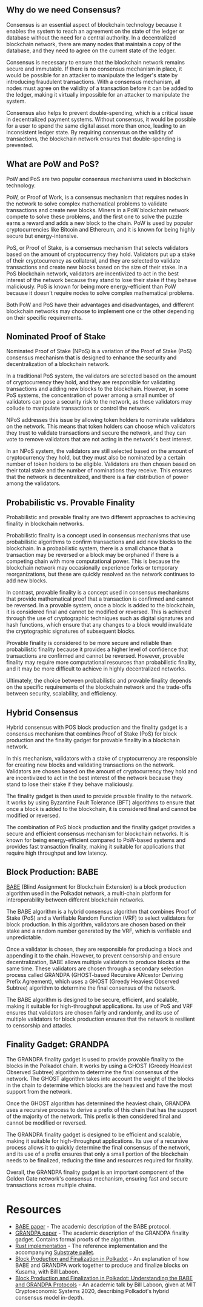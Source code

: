 ## Why do we need Consensus?

Consensus is an essential aspect of blockchain technology because it enables the system to reach an agreement on the state of the ledger or database without the need for a central authority. In a decentralized blockchain network, there are many nodes that maintain a copy of the database, and they need to agree on the current state of the ledger.

Consensus is necessary to ensure that the blockchain network remains secure and immutable. If there is no consensus mechanism in place, it would be possible for an attacker to manipulate the ledger's state by introducing fraudulent transactions. With a consensus mechanism, all nodes must agree on the validity of a transaction before it can be added to the ledger, making it virtually impossible for an attacker to manipulate the system.

Consensus also helps to prevent double-spending, which is a critical issue in decentralized payment systems. Without consensus, it would be possible for a user to spend the same digital asset more than once, leading to an inconsistent ledger state. By requiring consensus on the validity of transactions, the blockchain network ensures that double-spending is prevented.

## What are PoW and PoS?

PoW and PoS are two popular consensus mechanisms used in blockchain technology.

PoW, or Proof of Work, is a consensus mechanism that requires nodes in the network to solve complex mathematical problems to validate transactions and create new blocks. Miners in a PoW blockchain network compete to solve these problems, and the first one to solve the puzzle earns a reward and adds a new block to the chain. PoW is used by popular cryptocurrencies like Bitcoin and Ethereum, and it is known for being highly secure but energy-intensive.

PoS, or Proof of Stake, is a consensus mechanism that selects validators based on the amount of cryptocurrency they hold. Validators put up a stake of their cryptocurrency as collateral, and they are selected to validate transactions and create new blocks based on the size of their stake. In a PoS blockchain network, validators are incentivized to act in the best interest of the network because they stand to lose their stake if they behave maliciously. PoS is known for being more energy-efficient than PoW because it doesn't require nodes to solve complex mathematical problems.

Both PoW and PoS have their advantages and disadvantages, and different blockchain networks may choose to implement one or the other depending on their specific requirements.

## Nominated Proof of Stake

Nominated Proof of Stake (NPoS) is a variation of the Proof of Stake (PoS) consensus mechanism that is designed to enhance the security and decentralization of a blockchain network.

In a traditional PoS system, the validators are selected based on the amount of cryptocurrency they hold, and they are responsible for validating transactions and adding new blocks to the blockchain. However, in some PoS systems, the concentration of power among a small number of validators can pose a security risk to the network, as these validators may collude to manipulate transactions or control the network.

NPoS addresses this issue by allowing token holders to nominate validators on the network. This means that token holders can choose which validators they trust to validate transactions and secure the network, and they can vote to remove validators that are not acting in the network's best interest.

In an NPoS system, the validators are still selected based on the amount of cryptocurrency they hold, but they must also be nominated by a certain number of token holders to be eligible. Validators are then chosen based on their total stake and the number of nominations they receive. This ensures that the network is decentralized, and there is a fair distribution of power among the validators.

## Probabilistic vs. Provable Finality

Probabilistic and provable finality are two different approaches to achieving finality in blockchain networks.

Probabilistic finality is a concept used in consensus mechanisms that use probabilistic algorithms to confirm transactions and add new blocks to the blockchain. In a probabilistic system, there is a small chance that a transaction may be reversed or a block may be orphaned if there is a competing chain with more computational power. This is because the blockchain network may occasionally experience forks or temporary reorganizations, but these are quickly resolved as the network continues to add new blocks.

In contrast, provable finality is a concept used in consensus mechanisms that provide mathematical proof that a transaction is confirmed and cannot be reversed. In a provable system, once a block is added to the blockchain, it is considered final and cannot be modified or reversed. This is achieved through the use of cryptographic techniques such as digital signatures and hash functions, which ensure that any changes to a block would invalidate the cryptographic signatures of subsequent blocks.

Provable finality is considered to be more secure and reliable than probabilistic finality because it provides a higher level of confidence that transactions are confirmed and cannot be reversed. However, provable finality may require more computational resources than probabilistic finality, and it may be more difficult to achieve in highly decentralized networks.

Ultimately, the choice between probabilistic and provable finality depends on the specific requirements of the blockchain network and the trade-offs between security, scalability, and efficiency.

## Hybrid Consensus

Hybrid consensus with POS block production and the finality gadget is a consensus mechanism that combines Proof of Stake (PoS) for block production and the finality gadget for provable finality in a blockchain network.

In this mechanism, validators with a stake of cryptocurrency are responsible for creating new blocks and validating transactions on the network. Validators are chosen based on the amount of cryptocurrency they hold and are incentivized to act in the best interest of the network because they stand to lose their stake if they behave maliciously.

The finality gadget is then used to provide provable finality to the network. It works by using Byzantine Fault Tolerance (BFT) algorithms to ensure that once a block is added to the blockchain, it is considered final and cannot be modified or reversed.

The combination of PoS block production and the finality gadget provides a secure and efficient consensus mechanism for blockchain networks. It is known for being energy-efficient compared to PoW-based systems and provides fast transaction finality, making it suitable for applications that require high throughput and low latency.

## Block Production: BABE

[BABE][babe] (Blind Assignment for Blockchain Extension) is a block production algorithm used in the Polkadot network, a multi-chain platform for interoperability between different blockchain networks.

The BABE algorithm is a hybrid consensus algorithm that combines Proof of Stake (PoS) and a Verifiable Random Function (VRF) to select validators for block production. In this algorithm, validators are chosen based on their stake and a random number generated by the VRF, which is verifiable and unpredictable.

Once a validator is chosen, they are responsible for producing a block and appending it to the chain. However, to prevent censorship and ensure decentralization, BABE allows multiple validators to produce blocks at the same time. These validators are chosen through a secondary selection process called GRANDPA (GHOST-based Recursive ANcestor Deriving Prefix Agreement), which uses a GHOST (Greedy Heaviest Observed Subtree) algorithm to determine the final consensus of the network.

The BABE algorithm is designed to be secure, efficient, and scalable, making it suitable for high-throughput applications. Its use of PoS and VRF ensures that validators are chosen fairly and randomly, and its use of multiple validators for block production ensures that the network is resilient to censorship and attacks.

[babe]: ./glossary.md#babe

## Finality Gadget: GRANDPA

The GRANDPA finality gadget is used to provide provable finality to the blocks in the Polkadot chain. It works by using a GHOST (Greedy Heaviest Observed Subtree) algorithm to determine the final consensus of the network. The GHOST algorithm takes into account the weight of the blocks in the chain to determine which blocks are the heaviest and have the most support from the network.

Once the GHOST algorithm has determined the heaviest chain, GRANDPA uses a recursive process to derive a prefix of this chain that has the support of the majority of the network. This prefix is then considered final and cannot be modified or reversed.

The GRANDPA finality gadget is designed to be efficient and scalable, making it suitable for high-throughput applications. Its use of a recursive process allows it to quickly determine the final consensus of the network, and its use of a prefix ensures that only a small portion of the blockchain needs to be finalized, reducing the time and resources required for finality.

Overall, the GRANDPA finality gadget is an important component of the Golden Gate network's consensus mechanism, ensuring fast and secure transactions across multiple chains.


# Resources

- [BABE paper](https://research.web3.foundation/en/latest/polkadot/block-production/Babe.html) - The
  academic description of the BABE protocol.
- [GRANDPA paper](https://github.com/w3f/consensus/blob/master/pdf/grandpa.pdf) - The academic
  description of the GRANDPA finality gadget. Contains formal proofs of the algorithm.
- [Rust implementation](https://github.com/paritytech/finality-grandpa) - The reference
  implementation and the accompanying
  [Substrate pallet](https://github.com/paritytech/substrate/blob/master/frame/grandpa/src/lib.rs).
- [Block Production and Finalization in Polkadot](https://www.crowdcast.io/e/polkadot-block-production) -
  An explanation of how BABE and GRANDPA work together to produce and finalize blocks on Kusama,
  with Bill Laboon.
- [Block Production and Finalization in Polkadot: Understanding the BABE and GRANDPA Protocols](https://www.youtube.com/watch?v=1CuTSluL7v4&t=4s) -
  An academic talk by Bill Laboon, given at MIT Cryptoeconomic Systems 2020, describing Polkadot's
  hybrid consensus model in-depth.
